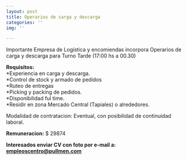 ```yaml
---
layout: post
title: Operarios de carga y descarga
categories: ''
img: ''

---
```


Importante Empresa de Logística y encomiendas incorpora Operarios de carga y descarga para Turno Tarde (17:00 hs a 00.30)

**Requisitos:**  
\*Experiencia en carga y descarga.  
\*Control de stock y armado de pedidos  
\*Ruteo de entregas  
\*Picking y packing de pedidos.  
\*Disponibilidad ful time.  
\*Residir en zona Mercado Central (Tapiales) o alrededores.

Modalidad de contratacion: Eventual, con posibilidad de continuidad laboral.

**Remuneracion:** $ 29874

**Interesados enviar CV con foto por e-mail a: empleoscentro@pullmen.com**